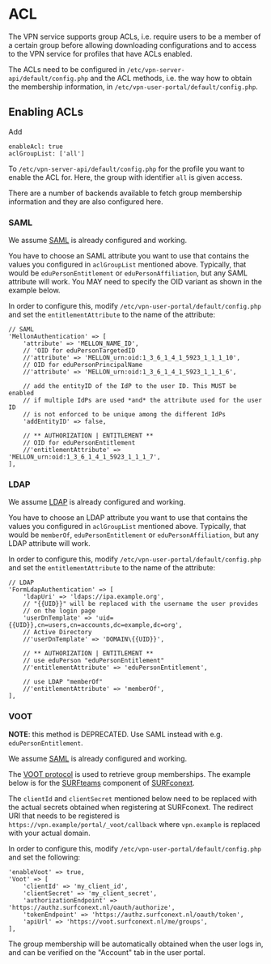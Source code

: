 # ACL

The VPN service supports group ACLs, i.e. require users to be a member of a 
certain group before allowing downloading configurations and to access to the 
VPN service for profiles that have ACLs enabled.

The ACLs need to be configured in `/etc/vpn-server-api/default/config.php` and 
the ACL methods, i.e. the way how to obtain the membership information, in 
`/etc/vpn-user-portal/default/config.php`.

## Enabling ACLs

Add

    enableAcl: true
    aclGroupList: ['all']

To `/etc/vpn-server-api/default/config.php` for the profile you want to 
enable the ACL for. Here, the group with identifier `all` is given access.

There are a number of backends available to fetch group membership 
information and they are also configured here.

### SAML 

We assume [SAML](SAML.md) is already configured and working.

You have to choose an SAML attribute you want to use that contains the values
you configured in `aclGroupList` mentioned above. Typically, that would be 
`eduPersonEntitlement` or `eduPersonAffiliation`, but any SAML attribute will 
work. You MAY need to specify the OID variant as shown in the example below.

In order to configure this, modify `/etc/vpn-user-portal/default/config.php` 
and set the `entitlementAttribute` to the name of the attribute:

    // SAML
    'MellonAuthentication' => [
        'attribute' => 'MELLON_NAME_ID',
        // 'OID for eduPersonTargetedID
        //'attribute' => 'MELLON_urn:oid:1_3_6_1_4_1_5923_1_1_1_10',
        // OID for eduPersonPrincipalName
        //'attribute' => 'MELLON_urn:oid:1_3_6_1_4_1_5923_1_1_1_6',

        // add the entityID of the IdP to the user ID. This MUST be enabled
        // if multiple IdPs are used *and* the attribute used for the user ID
        // is not enforced to be unique among the different IdPs
        'addEntityID' => false,

        // ** AUTHORIZATION | ENTITLEMENT **
        // OID for eduPersonEntitlement
        //'entitlementAttribute' => 'MELLON_urn:oid:1_3_6_1_4_1_5923_1_1_1_7',
    ],

### LDAP

We assume [LDAP](LDAP.md) is already configured and working. 

You have to choose an LDAP attribute you want to use that contains the values
you configured in `aclGroupList` mentioned above. Typically, that would be 
`memberOf`, `eduPersonEntitlement` or `eduPersonAffiliation`, but any LDAP 
attribute will work.

In order to configure this, modify `/etc/vpn-user-portal/default/config.php` 
and set the `entitlementAttribute` to the name of the attribute:

    // LDAP
    'FormLdapAuthentication' => [
        'ldapUri' => 'ldaps://ipa.example.org',
        // "{{UID}}" will be replaced with the username the user provides
        // on the login page
        'userDnTemplate' => 'uid={{UID}},cn=users,cn=accounts,dc=example,dc=org',
        // Active Directory
        //'userDnTemplate' => 'DOMAIN\{{UID}}',

        // ** AUTHORIZATION | ENTITLEMENT **
        // use eduPerson "eduPersonEntitlement"
        //'entitlementAttribute' => 'eduPersonEntitlement',

        // use LDAP "memberOf"
        //'entitlementAttribute' => 'memberOf',
    ],

### VOOT

**NOTE**: this method is DEPRECATED. Use SAML instead with e.g. 
`eduPersonEntitlement`.

We assume [SAML](SAML.md) is already configured and working.

The [VOOT protocol](http://openvoot.org/) is used to retrieve group 
memberships. The example below is for the 
[SURFteams](https://teams.surfconext.nl) component of 
[SURFconext](https://www.surf.nl/en/services-and-products/surfconext/index.html).

The `clientId` and `clientSecret` mentioned below need to be replaced with the 
actual secrets obtained when registering at SURFconext. The redirect URI 
that needs to be registered is `https://vpn.example/portal/_voot/callback` 
where `vpn.example` is replaced with your actual domain.

In order to configure this, modify `/etc/vpn-user-portal/default/config.php` 
and set the following:

    'enableVoot' => true,
    'Voot' => [
        'clientId' => 'my_client_id',
        'clientSecret' => 'my_client_secret',
        'authorizationEndpoint' => 'https://authz.surfconext.nl/oauth/authorize',
        'tokenEndpoint' => 'https://authz.surfconext.nl/oauth/token',
        'apiUrl' => 'https://voot.surfconext.nl/me/groups',
    ],

The group membership will be automatically obtained when the user logs in, and
can be verified on the "Account" tab in the user portal.
